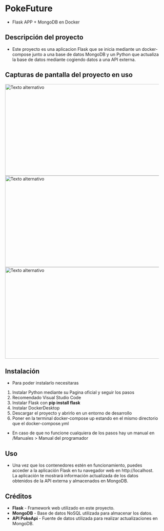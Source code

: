 
# PokeFuture

- Flask APP + MongoDB en Docker

## Descripción del proyecto
- Este proyecto es una aplicacion Flask que se inicia mediante un docker-compose junto a una base de datos MongoDB y un Python que actualiza la base de datos mediante cogiendo datos a una API externa.

## Capturas de pantalla del proyecto en uso 
<img src="https://github.com/Daniel-Sid/PokeFuture/assets/104014451/927b790a-d812-4ed7-818c-35b978b21734" alt="Texto alternativo" width="600" height="300">
<img src="https://github.com/Daniel-Sid/PokeFuture/assets/104014451/e441bde1-110b-4504-9311-30a3255f0974" alt="Texto alternativo" width="600" height="300">
<img src="https://github.com/Daniel-Sid/PokeFuture/assets/104014451/69a2b336-fbbf-425b-80b7-c929eb57a079" alt="Texto alternativo" width="600" height="300">

## Instalación
- Para poder instalarlo necesitaras

1. Instalar Python mediante su Pagina oficial y seguir los pasos
2. Recomendado Visual Studio Code
3. Instalar Flask con **pip install flask**
4. Instalar DockerDesktop
5. Descargar el proyecto y abrirlo en un entorno de desarrollo
6. Poner en la terminal docker-compose up estando en el mismo directorio que el docker-compose.yml

- En caso de que no funcione cualquiera de los pasos hay un manual en /Manuales > Manual del programador

## Uso
- Una vez que los contenedores estén en funcionamiento, puedes acceder a la aplicación Flask en tu navegador web en http://localhost. La aplicación te mostrará información actualizada de los datos obtenidos de la API externa y almacenados en MongoDB.  

## Créditos
-  **Flask** - Framework web utilizado en este proyecto.
-  **MongoDB** - Base de datos NoSQL utilizada para almacenar los datos.
-  **API PokeApi** - Fuente de datos utilizada para realizar actualizaciones en MongoDB.
